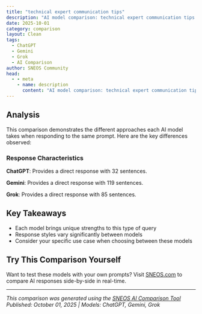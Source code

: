```yaml
---
title: "technical expert communication tips"
description: "AI model comparison: technical expert communication tips..."
date: 2025-10-01
category: comparison
layout: Clean
tags:
  - ChatGPT
  - Gemini
  - Grok
  - AI Comparison
author: SNEOS Community
head:
  - - meta
    - name: description
      content: "AI model comparison: technical expert communication tips..."
---
```


<ChatComparison
  title="technical expert communication tips"
  prompt="technical expert communication tips"
  :responses='{
    "ChatGPT": "Certainly! Here are some effective communication tips tailored for technical experts to help convey complex information clearly and effectively:\n\n### 1. Know Your Audience\n- **Assess their technical background:** Tailor your language complexity accordingly.\n- **Identify their interests and needs:** Focus on what matters most to them.\n\n### 2. Simplify Complex Concepts\n- **Use analogies and metaphors:** Relate unfamiliar ideas to common experiences.\n- **Break information into smaller parts:** Present concepts step-by-step.\n\n### 3. Be Clear and Concise\n- **Avoid jargon whenever possible:** Use plain language or explain technical terms.\n- **Stick to key points:** Don\u0027t overload with unnecessary details.\n\n### 4. Use Visual Aids\n- **Diagrams, charts, and graphs:** Help illustrate complex data.\n- **Slides and prototypes:** Make abstract concepts tangible.\n\n### 5. Encourage Questions\n- **Create an open environment:** Let your audience feel comfortable asking for clarification.\n- **Respond patiently and clearly:** Ensure understanding.\n\n### 6. Tell a Story\n- **Frame your info in a narrative:** Explain problems, solutions, and outcomes.\n- **Make it relatable:** Connect with real-world applications.\n\n### 7. Practice Active Listening\n- **Pay attention to feedback:** Adjust your explanations based on reactions.\n- **Clarify misunderstandings:** Paraphrase questions or comments.\n\n### 8. Use Structured Communication\n- **Organize your message:** Start with an overview, then detail, followed by a summary.\n- **Use headings and bullet points:** Improve readability in written communication.\n\n### 9. Be Confident but Humble\n- **Show expertise confidently:** Build trust.\n- **Admit when you don\u2019t know:** Offer to find out and follow up.\n\n### 10. Follow Up\n- **Provide documentation or resources:** Help your audience review after the discussion.\n- **Check back for additional questions:** Ensure continued clarity.\n\nApplying these tips will help technical experts bridge the communication gap, making their knowledge accessible and actionable to diverse audiences.",
    "Gemini": "Okay, let\u0027s break down effective communication tips for technical experts, focusing on clarity, audience, and engagement.  These tips are designed to help you translate complex information into understandable and actionable insights for various audiences.\n\n**I. Understanding Your Audience**\n\nThis is the absolute foundation. Before you even *think* about what you want to say, consider *who* you\u0027re talking to.\n\n*   **Know Their Technical Level:**\n    *   **Experts:**  Use jargon freely (but still be precise!).  Assume a deep understanding of the underlying principles.  Focus on nuance, advanced concepts, and potential implications.\n    *   **Semi-Technical (e.g., Managers, Project Leads):**  Explain the *why* behind the *what*.  Minimize jargon, or clearly define it when necessary.  Focus on the impact on the project, team, or business goals.  Use analogies and real-world examples.\n    *   **Non-Technical (e.g., Stakeholders, Clients, General Public):**  Avoid jargon completely.  Focus on the big picture, benefits, and potential risks.  Use simple language, analogies, and visuals.  Focus on the *so what* and make it relevant to their needs or concerns.\n*   **Consider Their Motivation:**  What do they *want* to get out of the communication? Are they looking for information, approval, a solution to a problem, or something else? Tailor your message to address their specific needs.\n*   **Think About Their Background:**  What industry are they in?  What are their roles?  What are their priorities?  This will help you frame your information in a context they understand.\n*   **Determine Their Learning Style:**  Are they visual learners? Do they prefer detailed explanations, or a high-level overview?  Do they learn best through hands-on demonstrations? Adapt your communication style accordingly.\n\n**II. Structuring Your Communication**\n\nA well-structured message is easier to understand and remember.\n\n*   **Start with the \u0022So What?\u0022 (The Bottom Line Up Front - BLUF):**  Immediately state the key takeaway or conclusion.  This is especially important for busy people or those with limited technical knowledge.  Example: \u0022We need to upgrade the server to address the security vulnerability and prevent potential data breaches.\u0022\n*   **Provide Context:** Briefly explain the background information necessary to understand the issue. Avoid overwhelming your audience with unnecessary details.\n*   **Explain the Technical Details (Clearly and Concisely):**\n    *   **Break down complex concepts into smaller, manageable chunks.** Use headings, subheadings, bullet points, and numbered lists to improve readability.\n    *   **Define technical terms and acronyms.** Don\u0027t assume your audience knows what you\u0027re talking about.  Provide a glossary if necessary.\n    *   **Use analogies and metaphors to relate complex concepts to familiar ideas.** \u0022Think of the database as a library, and the query as a request for a specific book.\u0022\n    *   **Use visuals effectively:**  Diagrams, charts, graphs, screenshots, and videos can be powerful tools for illustrating complex information.  Make sure your visuals are clear, concise, and relevant to your message.\n*   **Present Solutions/Recommendations (if applicable):**  Clearly outline the possible solutions, their pros and cons, and your recommended course of action.  Explain the reasoning behind your recommendation.\n*   **Summarize and Reinforce Key Points:**  Reiterate the most important takeaways at the end of your communication.  This helps to ensure that your audience remembers the key information.\n*   **Call to Action:** Clearly state what you want the audience to do as a result of your communication.  Do you need them to make a decision, provide feedback, or take some other action?\n\n**III. Language and Style**\n\nClear, concise, and engaging language is essential for effective communication.\n\n*   **Use Simple, Clear Language:**  Avoid jargon, technical terms, and complex sentence structures whenever possible.  Use active voice instead of passive voice (e.g., \u0022We tested the code\u0022 instead of \u0022The code was tested\u0022).\n*   **Be Precise and Accurate:**  While you want to simplify your language, you also need to be precise and accurate.  Avoid ambiguity and vagueness.\n*   **Use Examples and Analogies:**  Real-world examples and analogies can help your audience understand complex concepts more easily.\n*   **Tell a Story:**  People are more likely to remember information that is presented in the form of a story.  Use narratives to illustrate key points and make your communication more engaging.\n*   **Write Concisely:**  Get to the point quickly and avoid unnecessary words.  Edit your writing carefully to remove any fluff or redundancy.\n*   **Use Appropriate Tone:**  Be professional and respectful, but also approachable and engaging.  Avoid being condescending or arrogant.\n*   **Proofread Carefully:**  Typos and grammatical errors can undermine your credibility.  Proofread your writing carefully before sending it.\n\n**IV. Communication Channels**\n\nChoose the appropriate channel for your message.\n\n*   **Email:** Good for detailed information, documentation, and asynchronous communication.\n*   **Presentations:**  Effective for conveying complex information to a large audience.\n*   **Meetings:**  Useful for discussions, brainstorming, and collaborative problem-solving.\n*   **Reports:**  Provide a formal record of your findings and recommendations.\n*   **Documentation:**  Essential for providing detailed information and instructions.\n*   **Instant Messaging:**  Useful for quick questions and informal communication.\n\n**V. Engaging Your Audience**\n\nCommunication is a two-way street.\n\n*   **Ask Questions:**  Encourage your audience to ask questions and provide feedback.  This helps to ensure that they understand the information and are engaged in the discussion.\n*   **Listen Actively:**  Pay attention to what your audience is saying and respond thoughtfully.  Show that you value their input.\n*   **Use Visual Aids:**  Visual aids can help to keep your audience engaged and make your communication more memorable.\n*   **Use Humor (Appropriately):**  A little bit of humor can help to lighten the mood and make your communication more engaging.  However, be careful not to use humor that is offensive or distracting.\n*   **Be Enthusiastic:**  If you\u0027re passionate about your topic, your enthusiasm will be contagious.\n*   **Adapt to Feedback:**  Pay attention to the non-verbal cues of your audience (e.g., facial expressions, body language) and adjust your communication style accordingly.\n\n**VI. Specific Scenarios \u0026 Examples**\n\n*   **Explaining a Bug to a Project Manager:**\n    *   **Instead of:** \u0022The system is experiencing a critical exception due to a race condition in the multi-threaded processing module, causing data corruption.\u0022\n    *   **Try:** \u0022We\u0027ve found a bug that\u0027s causing data to be corrupted in the system.  It happens when multiple parts of the system try to access the same data at the same time.  This is potentially serious because [explain the impact on the project/business].\u0022\n*   **Presenting Research Findings to a Scientific Conference:**\n    *   **Focus:** Use precise technical language, cite relevant literature, and present your methodology and results clearly and concisely.  Expect questions and be prepared to defend your findings.\n*   **Writing User Documentation:**\n    *   **Focus:** Use step-by-step instructions, screenshots, and clear explanations.  Anticipate the questions that users might have and provide answers. Test the documentation with users to ensure that it is easy to understand.\n*   **Communicating a Security Threat to a CEO:**\n    *   **Focus:** Explain the threat in plain language, describe the potential impact on the business (e.g., financial loss, reputational damage), and outline the steps you\u0027re taking to mitigate the threat.  Avoid technical jargon.\n\n**VII.  Continuous Improvement**\n\n*   **Seek Feedback:**  Ask colleagues, mentors, or even your audience for feedback on your communication skills.\n*   **Record Yourself:**  Record yourself giving presentations or participating in meetings and review the recordings to identify areas for improvement.\n*   **Practice Regularly:**  The more you practice your communication skills, the better you will become.\n*   **Stay Up-to-Date:**  Keep abreast of the latest communication trends and best practices.\n\n**Key Takeaways:**\n\n*   **Know your audience.**\n*   **Structure your message logically.**\n*   **Use clear, concise language.**\n*   **Engage your audience.**\n*   **Practice, practice, practice.**\n\nBy following these tips, you can significantly improve your communication skills and become a more effective technical expert. Good luck!\n",
    "Grok": "Communicating effectively as a technical expert is crucial for bridging the gap between complex concepts and audiences who may not have the same level of expertise. Whether you\u0027re explaining ideas to clients, colleagues, managers, or stakeholders, these tips will help you convey technical information clearly, build trust, and foster collaboration.\n\n---\n\n### 1. **Know Your Audience**\n   - **Assess Their Knowledge Level**: Tailor your communication to the audience\u0027s technical background. Avoid jargon when speaking to non-technical stakeholders, but use precise terms with peers who understand the domain.\n   - **Understand Their Goals**: Focus on what matters to them. For example, executives may care about business impact (cost, ROI), while developers may want implementation details.\n   - **Ask Questions**: If unsure about their familiarity, ask clarifying questions like, \u201CAre you familiar with X concept?\u201D to gauge their understanding.\n\n---\n\n### 2. **Simplify Complex Concepts**\n   - **Use Analogies and Metaphors**: Relate technical ideas to everyday experiences. For instance, explain a server as a \u201Ccentral librarian\u201D that manages and distributes resources.\n   - **Break Down Ideas**: Present information in smaller, digestible chunks. Use step-by-step explanations to avoid overwhelming your audience.\n   - **Avoid Overloading with Details**: Focus on the \u201Cwhat\u201D and \u201Cwhy\u201D before diving into the \u201Chow.\u201D Provide deeper technical details only when requested.\n\n---\n\n### 3. **Be Clear and Concise**\n   - **Structure Your Communication**: Use frameworks like **Problem-Solution-Benefit** or **What-So What-Now What** to organize your thoughts.\n     - *What*: State the topic or issue.\n     - *So What*: Explain its relevance or impact.\n     - *Now What*: Offer solutions or next steps.\n   - **Avoid Jargon**: Replace technical terms with plain language when possible, or define them briefly if they\u2019re unavoidable.\n   - **Summarize Key Points**: End with a quick recap of the main takeaways to reinforce understanding.\n\n---\n\n### 4. **Use Visual Aids and Examples**\n   - **Diagrams and Flowcharts**: Visuals can simplify complex systems or processes (e.g., network architecture, data flow).\n   - **Real-World Examples**: Relate concepts to practical scenarios or case studies to make them relatable.\n   - **Demonstrations**: If possible, use live demos or prototypes to show rather than tell.\n\n---\n\n### 5. **Practice Active Listening**\n   - **Pay Attention**: Listen to questions or concerns without interrupting, and observe body language for signs of confusion.\n   - **Paraphrase for Clarity**: Repeat back what you\u2019ve heard to confirm understanding (e.g., \u201CSo, what you\u2019re asking is\u2026\u201D).\n   - **Encourage Questions**: Create a safe space for others to ask for clarification without feeling judged.\n\n---\n\n### 6. **Adapt Your Communication Style**\n   - **Tone and Pace**: Speak calmly and at a moderate pace. Avoid rushing through explanations, especially with non-technical audiences.\n   - **Flexibility**: Be prepared to pivot if your initial approach isn\u2019t resonating. For example, switch from a high-level overview to detailed specifics if the audience wants more depth.\n   - **Empathy**: Recognize that technical topics can be intimidating. Be patient and approachable to build rapport.\n\n---\n\n### 7. **Focus on Solutions, Not Just Problems**\n   - **Highlight Benefits**: When discussing technical solutions, emphasize how they address pain points or improve outcomes.\n   - **Be Proactive**: Anticipate potential concerns or questions and address them upfront (e.g., \u201CYou might wonder about the cost\u2014this solution saves X in the long run\u201D).\n   - **Acknowledge Limitations**: Be transparent about risks or trade-offs, but pair them with mitigation strategies to maintain credibility.\n\n---\n\n### 8. **Leverage Storytelling**\n   - **Contextualize the Issue**: Frame technical problems or solutions within a narrative (e.g., \u201CLast quarter, downtime cost us X hours\u2014here\u2019s how this tool prevents that\u201D).\n   - **Engage Emotionally**: Connect with your audience by showing the human or business impact of your work, rather than just presenting raw data or specs.\n\n---\n\n### 9. **Document and Follow Up**\n   - **Provide Written Summaries**: After discussions or presentations, share concise notes, slides, or diagrams to reinforce your points.\n   - **Be Available for Clarification**: Offer to answer follow-up questions or provide additional resources like whitepapers or tutorials.\n   - **Use Collaboration Tools**: Share information via platforms like Slack, email, or project management tools to keep everyone aligned.\n\n---\n\n### 10. **Build Credibility and Trust**\n   - **Admit When You Don\u2019t Know**: It\u2019s okay to say, \u201CI\u2019ll get back to you with more details,\u201D rather than guessing. Follow through promptly.\n   - **Back Up Claims with Data**: Use evidence like metrics, case studies, or benchmarks to support your recommendations.\n   - **Stay Professional**: Maintain a calm, confident demeanor, even when faced with skepticism or pushback.\n\n---\n\n### 11. **Develop Soft Skills**\n   - **Emotional Intelligence (EQ)**: Understand and manage emotions to navigate difficult conversations or resistance to technical ideas.\n   - **Conflict Resolution**: Handle disagreements by focusing on facts and finding common ground.\n   - **Team Collaboration**: Work effectively with non-technical team members by valuing their input and contributions.\n\n---\n\n### 12. **Practice and Seek Feedback**\n   - **Rehearse Presentations**: Practice explaining concepts to peers or mentors to refine your delivery.\n   - **Solicit Feedback**: Ask for constructive criticism on your communication style (e.g., \u201CDid I explain that clearly? Was anything confusing?\u201D).\n   - **Continuous Learning**: Attend workshops or read books on communication skills (e.g., \u201CMade to Stick\u201D by Chip and Dan Heath or \u201CCrucial Conversations\u201D by Patterson et al.).\n\n---\n\n### Bonus Tip: Tailor for Remote or Hybrid Settings\n   - **Leverage Technology**: Use screen sharing, interactive tools (e.g., Miro for diagrams), and clear audio/video setups.\n   - **Engage Actively**: In virtual meetings, check in more frequently with phrases like, \u201CDoes this make sense?\u201D to ensure understanding.\n   - **Record Sessions**: If appropriate, record explanations or demos for asynchronous access by team members.\n\n---\n\nBy mastering these communication tips, technical experts can effectively share their knowledge, influence decision-making, and foster stronger professional relationships. Practice these skills regularly, as effective communication is just as critical as technical expertise in achieving success."
  }'
  published-date="22:27"
/>

## Analysis

This comparison demonstrates the different approaches each AI model takes when responding to the same prompt. Here are the key differences observed:

### Response Characteristics

**ChatGPT**: Provides a direct response with 32 sentences. 

**Gemini**: Provides a direct response with 119 sentences. 

**Grok**: Provides a direct response with 85 sentences. 

## Key Takeaways

- Each model brings unique strengths to this type of query
- Response styles vary significantly between models
- Consider your specific use case when choosing between these models

## Try This Comparison Yourself

Want to test these models with your own prompts? Visit [SNEOS.com](https://sneos.com) to compare AI responses side-by-side in real-time.

---

*This comparison was generated using the [SNEOS AI Comparison Tool](https://sneos.com)*
*Published: October 01, 2025 | Models: ChatGPT, Gemini, Grok*
